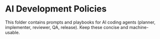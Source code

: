 # AI Development Policies

This folder contains prompts and playbooks for AI coding agents (planner, implementer, reviewer, QA, release). Keep these concise and machine-usable.
